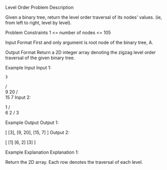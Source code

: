 Level Order
Problem Description

Given a binary tree, return the level order traversal of its nodes' values. (ie, from left to right, level by level).



Problem Constraints
1 <= number of nodes <= 105



Input Format
First and only argument is root node of the binary tree, A.



Output Format
Return a 2D integer array denoting the zigzag level order traversal of the given binary tree.



Example Input
Input 1:

    3
/ \
9  20
/  \
15   7
Input 2:

1
/ \
6   2
/
3


Example Output
Output 1:

[
[3],
[9, 20],
[15, 7]
]
Output 2:

[
[1]
[6, 2]
[3]
]


Example Explanation
Explanation 1:

Return the 2D array. Each row denotes the traversal of each level.